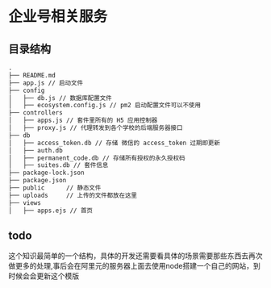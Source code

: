 # 企业号相关服务

## 目录结构

```md
.
├── README.md
├── app.js // 启动文件
├── config
│   ├── db.js // 数据库配置文件
│   ├── ecosystem.config.js // pm2 启动配置文件可以不使用
├── controllers
│   ├── apps.js // 套件里所有的 H5 应用控制器
│   ├── proxy.js // 代理转发到各个学校的后端服务器接口
├── db
│   ├── access_token.db // 存储 微信的 access_token 过期即更新
│   ├── auth.db
│   ├── permanent_code.db // 存储所有授权的永久授权码
│   ├── suites.db // 套件信息
├── package-lock.json
├── package.json
├── public      // 静态文件
├── uploads     // 上传的文件都放在这里
├── views
│   ├── apps.ejs // 首页
```

## todo

这个知识最简单的一个结构，具体的开发还需要看具体的场景需要那些东西去再次做更多的处理,事后会在阿里元的服务器上面去使用node搭建一个自己的网站，到时候会会更新这个模版
